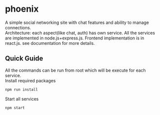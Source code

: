 # phoenix
A simple social networking site with chat features and ability to manage connections.  
Architecture: each aspect(like chat, auth) has own service. All the services are implemented in node.js+express.js. Frontend implementation is in react.js. see documentation for more details.

## Quick Guide
All the commands can be run from root which will be execute for each service.  
Install required packages
```bash
npm run install
```
Start all services
```bash
npm start
```


